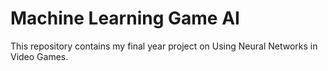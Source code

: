 # Machine Learning Game AI

This repository contains my final year project on Using Neural Networks in Video Games.

